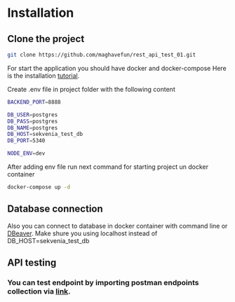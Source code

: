 # Installation

## Clone the project

```bash
git clone https://github.com/maghavefun/rest_api_test_01.git
```

For start the application you should have docker and docker-compose
Here is the installation [tutorial](https://docs.docker.com/compose/install/).

Create .env file in project folder with the following content

```bash
BACKEND_PORT=8888

DB_USER=postgres
DB_PASS=postgres
DB_NAME=postgres
DB_HOST=sekvenia_test_db
DB_PORT=5340

NODE_ENV=dev
```

After adding env file run next command for starting project un docker container

```bash
docker-compose up -d
```

## Database connection

Also you can connect to database in docker container with command line or [DBeaver](https://dbeaver.io/). Make shure you using localhost instead of DB_HOST=sekvenia_test_db

## API testing

### You can test endpoint by importing postman endpoints collection via [link](https://api.postman.com/collections/18919361-cd30a34b-5a56-493d-aae2-0041ba42fb5d?access_key=PMAT-01HRJANKN8Q6M7J773WG7K7FNA).
